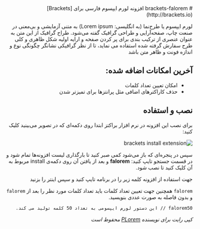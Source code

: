 <div dir="rtl">
# brackets-falorem
افزونه لورم ایپسوم فارسی برای [Brackets](http://brackets.io)

لورم ایپسوم یا طرح‌نما (به انگلیسی: Lorem ipsum) به متنی آزمایشی و بی‌معنی در صنعت چاپ، صفحه‌آرایی و طراحی گرافیک گفته می‌شود. طراح گرافیک از این متن به عنوان عنصری از ترکیب بندی برای پر کردن صفحه و ارایه اولیه شکل ظاهری و کلی طرح سفارش گرفته شده استفاده می نماید، تا از نظر گرافیکی نشانگر چگونگی نوع و اندازه فونت و ظاهر متن باشد

## آخرین امکانات اضافه شده:
- امکان تعیین تعداد کلمات
- حذف کاراکترهای اضافی مثل پرانتزها برای تمیزتر شدن

## نصب و استفاده
برای نصب این افزونه در نرم افزار براکتز ابتدا روی دکمه‌ای که در تصویر می‌بینید کلیک کنید:

![brackets install extension](http://brackets.dnbard.com/images/extensions1.png)

سپس در پنجره‌ای که باز می‌شود کمی صبر کنید تا بارگذاری لیست افزونه‌ها تمام شود و در قسمت جستجو تایپ کنید: **falorem**
و بعد از یافتن آن روی دکمه‌ی install مربوط به آن کلیک کنید تا نصب شود.

جهت استفاده از افزونه کلمه زیر را در برنامه تایپ کنید و سپس اینتر را بزنید

```falorem```
همچنین جهت تعیین تعداد کلمات باید تعداد کلمات مورد نظر را بعد از `falorem` و بدون فاصله به صورت عددی بنویسید.

```falorem50 // این دستور لورم ایپسومی به تعداد 50 کلمه تولید می کند.```

*کپی رایت برای نویسنده [PLorem](https://github.com/sabereen/brackets-plorem) محفوظ است*

</div>

